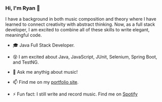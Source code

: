 ### Hi, I'm Ryan 👋
I have a background in both music composition and theory where I have learned to connect creativity with abstract thinking. Now, as a full stack developer, I am excited to combine all of these skills to write elegant, meaningful code. 

- 🎓  Java Full Stack Developer.
- 😵  I am excited about Java, JavaScript, JUnit, Selenium, Spring Boot, and TestNG.
- 💬  Ask me anythig about music!
- 📫  Find me on my <a href="www.ryanmanchester.info"/>portfolio site</a>.

- ⚡ Fun fact: I still write and record music. Find me on <a href="https://open.spotify.com/artist/5Ov5QA5DAgkXHQLMKyVSJe?si=EDU1fqX-TU2YZH9N-m36dg">Spotify</a>
<!--
**ryanmanchester/ryanmanchester** is a ✨ _special_ ✨ repository because its `README.md` (this file) appears on your GitHub profile.
-->

